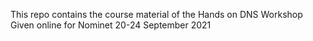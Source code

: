 This repo contains the course material of the Hands on DNS Workshop
Given online for Nominet 20-24 September 2021

